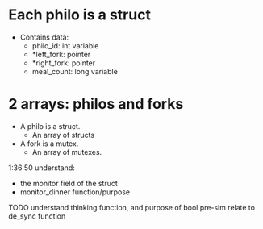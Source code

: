 # Each philo is a struct
- Contains data:
	- philo_id: int variable
	- *left_fork: pointer
	- *right_fork: pointer
	- meal_count: long variable
 
 # 2 arrays: philos and forks
- A philo is a struct.
	- An array of structs
- A fork is a mutex.
	- An array of mutexes.

1:36:50
understand:
- the monitor field of the struct
- monitor_dinner function/purpose


TODO
understand thinking function, and purpose of bool pre-sim
relate to de_sync function